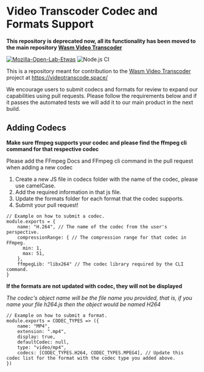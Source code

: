 # Video Transcoder Codec and Formats Support

**This repository is deprecated now, all its functionality has been moved to the main repository [Wasm Video Transcoder](https://github.com/Mozilla-Open-Lab-Etwas/Video-Transcoder)**


[![Mozilla-Open-Lab-Etwas](https://circleci.com/gh/Mozilla-Open-Lab-Etwas/Video-Transcoder-Codecs-Formats.svg?style=svg)](https://app.circleci.com/pipelines/github/Mozilla-Open-Lab-Etwas/Video-Transcoder-Codecs-Formats)
![Node.js CI](https://github.com/Mozilla-Open-Lab-Etwas/Video-Transcoder-Codecs-Formats/workflows/Node.js%20CI/badge.svg)


This is a repository meant for contribution to the [Wasm Video Transcoder](https://github.com/Mozilla-Open-Lab-Etwas/Video-Transcoder) project at https://videotranscode.space/

We encourage users to submit codecs and formats for review to expand our capabilities using pull requests. Please follow the requirements below and if it passes the automated tests we will add it to our main product in the next build.

## Adding Codecs

**Make sure ffmpeg supports your codec and please find the ffmpeg cli command for that respective codec**

Please add the FFmpeg Docs and FFmpeg cli command in the pull request when adding a new codec

1. Create a new JS file in codecs folder with the name of the codec, please use camelCase.
2. Add the required information in that js file.
3. Update the formats folder for each format that the codec supports.
4. Submit your pull request!

```
// Example on how to submit a codec.
module.exports = {
    name: "H.264", // The name of the codec from the user's perspective.
    compressionRange: { // The compression range for that codec in FFmpeg.
      min: 1,
      max: 51,
    },
    ffmpegLib: "libx264" // The codec library required by the CLI command.
}
```
**If the formats are not updated with codec, they will not be displayed**

*The codec's object name will be the file name you provided, that is, if you name your file h264.js then the object would be named H264*

```
// Example on how to submit a format.
module.exports = CODEC_TYPES => ({
    name: "MP4",
    extension: ".mp4",
    display: true,
    defaultCodec: null,
    type: "video/mp4",
    codecs: [CODEC_TYPES.H264, CODEC_TYPES.MPEG4], // Update this codec list for the format with the codec type you added above.
})
```
